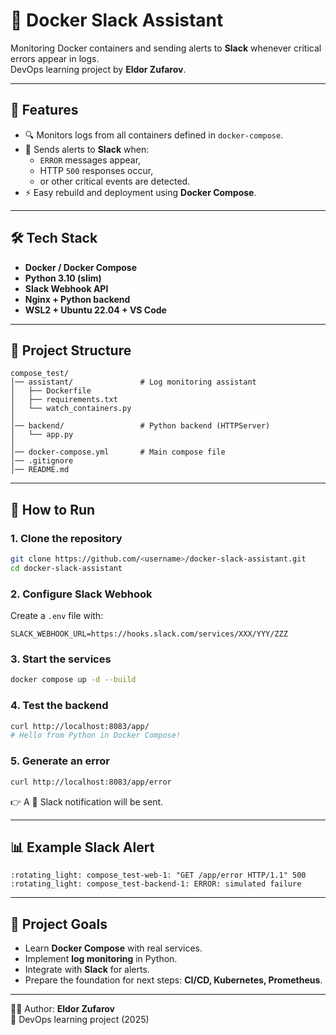 # 🚀 Docker Slack Assistant

Monitoring Docker containers and sending alerts to **Slack** whenever critical errors appear in logs.  
DevOps learning project by **Eldor Zufarov**.

---

## 📌 Features
- 🔍 Monitors logs from all containers defined in `docker-compose`.
- 🚨 Sends alerts to **Slack** when:
  - `ERROR` messages appear,
  - HTTP `500` responses occur,
  - or other critical events are detected.
- ⚡ Easy rebuild and deployment using **Docker Compose**.

---

## 🛠️ Tech Stack
- **Docker / Docker Compose**
- **Python 3.10 (slim)**
- **Slack Webhook API**
- **Nginx + Python backend**
- **WSL2 + Ubuntu 22.04 + VS Code**

---

## 📂 Project Structure
```
compose_test/
│── assistant/               # Log monitoring assistant
│   ├── Dockerfile
│   ├── requirements.txt
│   └── watch_containers.py
│
│── backend/                 # Python backend (HTTPServer)
│   └── app.py
│
│── docker-compose.yml       # Main compose file
│── .gitignore
│── README.md
```

---

## 🚀 How to Run

### 1. Clone the repository
```bash
git clone https://github.com/<username>/docker-slack-assistant.git
cd docker-slack-assistant
```

### 2. Configure Slack Webhook
Create a `.env` file with:
```env
SLACK_WEBHOOK_URL=https://hooks.slack.com/services/XXX/YYY/ZZZ
```

### 3. Start the services
```bash
docker compose up -d --build
```

### 4. Test the backend
```bash
curl http://localhost:8083/app/
# Hello from Python in Docker Compose!
```

### 5. Generate an error
```bash
curl http://localhost:8083/app/error
```
👉 A 🚨 Slack notification will be sent.

---

## 📊 Example Slack Alert
```
:rotating_light: compose_test-web-1: "GET /app/error HTTP/1.1" 500
:rotating_light: compose_test-backend-1: ERROR: simulated failure
```

---

## 🎯 Project Goals
- Learn **Docker Compose** with real services.  
- Implement **log monitoring** in Python.  
- Integrate with **Slack** for alerts.  
- Prepare the foundation for next steps: **CI/CD, Kubernetes, Prometheus**.

---

👨‍💻 Author: **Eldor Zufarov**  
📅 DevOps learning project (2025)
